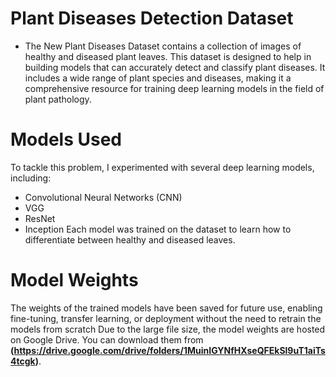 
# Plant Diseases Detection Dataset
* The New Plant Diseases Dataset contains a collection of images of healthy and diseased plant leaves. This dataset is designed to help in building models that can accurately detect and classify plant diseases. It includes a wide range of plant species and diseases, making it a comprehensive resource for training deep learning models in the field of plant pathology.

# Models Used
To tackle this problem, I experimented with several deep learning models, including:
* Convolutional Neural Networks (CNN)
* VGG
* ResNet
* Inception
Each model was trained on the dataset to learn how to differentiate between healthy and diseased leaves.

# Model Weights
The weights of the trained models have been saved for future use, enabling fine-tuning, transfer learning, or deployment without the need to retrain the models from scratch Due to the large file size, the model weights are hosted on Google Drive. You can download them from **(https://drive.google.com/drive/folders/1MuinIGYNfHXseQFEkSl9uT1aiTs4tcgk)**.
